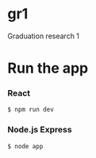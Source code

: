 # gr1
Graduation research 1

# Run the app
### React
    $ npm run dev

### Node.js Express
    $ node app
